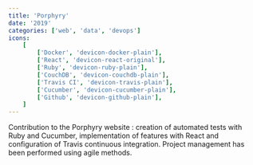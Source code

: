 ```yaml
---
title: 'Porphyry'
date: '2019'
categories: ['web', 'data', 'devops']
icons:
    [
        ['Docker', 'devicon-docker-plain'],
        ['React', 'devicon-react-original'],
        ['Ruby', 'devicon-ruby-plain'],
        ['CouchDB', 'devicon-couchdb-plain'],
        ['Travis CI', 'devicon-travis-plain'],
        ['Cucumber', 'devicon-cucumber-plain'],
        ['Github', 'devicon-github-plain'],
    ]
---
```


Contribution to the Porphyry website : creation of automated tests with Ruby and Cucumber, implementation of features with React and configuration of Travis continuous integration. Project management has been performed using agile methods.

